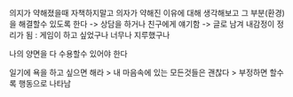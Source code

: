 의지가 약해졌을때 자책하지말고
의자가 약해진 이유에 대해 생각해보고 그 부분(환경)을 해결할수 있도록 한다
-> 상담을 하거나 친구에게 얘기함
-> 글로 남겨 내감정이 정리가 됨
: 게임이 하고 싶었구나 너무나 지루했구나

나의 양면을 다 수용할수 있어야 한다

일기에 욕을 하고 싶으면 해라 > 내 마음속에 있는 모든것들은 괜찮다 > 부정하면 할수록 행동으로 나타남

